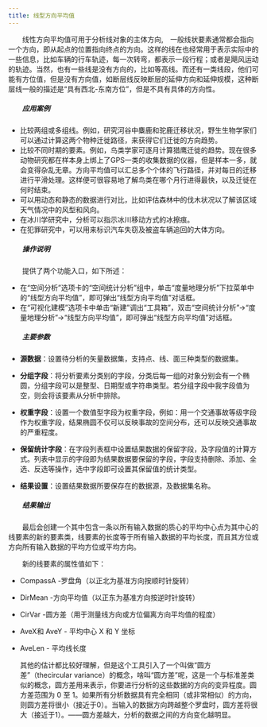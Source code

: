 ```yaml
---
title: 线型方向平均值
---
```


　　线性方向平均值可用于分析线对象的主体方向,　一般线状要素通常都会指向一个方向，即从起点的位置指向终点的方向。这样的线在也经常用于表示实际中的一些信息，比如车辆的行车轨迹，每一次转弯，都表示一段行程；或者是飓风运动的轨迹。当然，也有一些线是没有方向的，比如等高线。而还有一类线段，他们可能有方位值，但是没有方向值，如断层线反映断层的延伸方向和延伸规模，这种断层线一般的描述是“具有西北-东南方位”，但是不具有具体的方向性。

##### 　　应用案例

- 比较两组或多组线。例如，研究河谷中麋鹿和驼鹿迁移状况，野生生物学家们可以通过计算这两个物种迁徙路径，来获得它们迁徙的方向趋势。
- 比较不同时期的要素。例如，鸟类学家可逐月计算猎鹰迁徙的趋势。现在很多动物研究都在样本身上绑上了GPS一类的收集数据的仪器，但是样本一多，就会变得杂乱无章。方向平均值可以汇总多个个体的飞行路径，并对每日的迁移进行平滑处理。这样便可很容易地了解鸟类在哪个月行进得最快，以及迁徙在何时结束。
- 可以用动态和静态的数据进行对比，比如评估森林中的伐木状况以了解该区域天气情况中的风型和风向。
- 在冰川学研究中，分析可以指示冰川移动方式的冰擦痕。
- 在犯罪研究中，可以用来标识汽车失窃及被盗车辆追回的大体方向。

##### 　　操作说明

　　提供了两个功能入口，如下所述：

- 在“空间分析”选项卡的“空间统计分析”组中，单击“度量地理分析”下拉菜单中的“线型方向平均值”，即可弹出“线型方向平均值”对话框。
- 在“可视化建模”选项卡中单击“新建”调出“工具箱”，双击“空间统计分析”→“度量地理分析”→“线型方向平均值”，即可弹出“线型方向平均值”对话框。

##### 　　主要参数

- **源数据**：设置待分析的矢量数据集，支持点、线、面三种类型的数据集。

- **分组字段**：将分析要素分类别的字段，分类后每一组的对象分别会有一个椭圆，分组字段可以是整型、日期型或字符串类型。若分组字段中我字段值为空，则会将该要素从分析中排除。
- **权重字段**：设置一个数值型字段为权重字段，例如：用一个交通事故等级字段作为权重字段，结果椭圆不仅可以反映事故的空间分布，还可以反映交通事故的严重程度。
- **保留统计字段**：在字段列表框中设置结果数据的保留字段，及字段值的计算方式。列表中显示的字段即为结果数据要保留的字段，字段支持删除、添加、全选、反选等操作，选中字段即可设置其保留值的统计类型。
- **结果设置**：设置结果数据所要保存在的数据源，及数据集名称。

##### 　　结果输出

　　最后会创建一个其中包含一条以所有输入数据的质心的平均中心点为其中心的线要素的新的要素类，线要素的长度等于所有输入数据的平均长度，而且其方位或方向所有输入数据的平均方位或平均方向。

　　新的线要素的属性值如下：

- CompassA -罗盘角（以正北为基准方向按顺时针旋转）
- DirMean -方向平均值（以正东为基准方向按逆时针旋转）
- CirVar -圆方差（用于测量线方向或方位偏离方向平均值的程度）
- AveX和 AveY - 平均中心 X 和 Y 坐标
- AveLen - 平均线长度

  其他的估计都比较好理解，但是这个工具引入了一个叫做“圆方差”（thecircular variance）的概念，啥叫“圆方差”呢，这是一个与标准差类似的概念，圆方差用来表示，你要进行分析的这些数据的方向的变异程度。圆方差范围为 0 至 1。如果所有分析数据具有完全相同（或非常相似）的方向，则圆方差将很小（接近于0）。当输入的数据方向跨越整个罗盘时，圆方差将很大（接近于1）。——圆方差越大，分析的数据之间的方向变化越明显。
